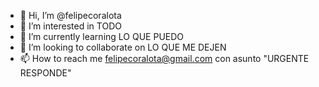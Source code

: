 - 👋 Hi, I’m @felipecoralota
- 👀 I’m interested in TODO
- 🌱 I’m currently learning LO QUE PUEDO
- 💞️ I’m looking to collaborate on LO QUE ME DEJEN
- 📫 How to reach me felipecoralota@gmail.com con asunto "URGENTE RESPONDE"

<!---
felipecoralota/felipecoralota is a ✨ special ✨ repository because its `README.md` (this file) appears on your GitHub profile.
You can click the Preview link to take a look at your changes.
--->
